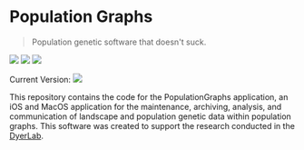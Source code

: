 # Population Graphs

> Population genetic software that doesn't suck. 

![](https://img.shields.io/badge/license-GPLv3-green)  ![](https://img.shields.io/badge/swift-5.5-green)  ![](https://img.shields.io/badge/macOS-11-green)

Current Version: ![](https://img.shields.io/github/v/tag/dyerlab/PopulationGraphs?color=green)

This repository contains the code for the PopulationGraphs application, an iOS and MacOS application for the maintenance, archiving, analysis, and communication of landscape and population genetic data within population graphs. This software was created to support the research conducted in the [DyerLab](https://dyerlab.org).  



